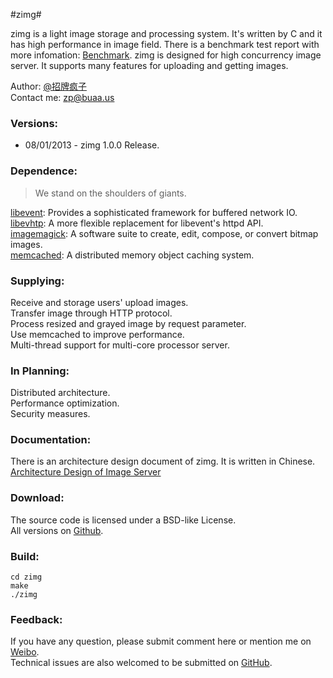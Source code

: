 #zimg#


zimg is a light image storage and processing system. It's written by C and it has high performance in image field. There is a benchmark test report with more infomation: [Benchmark](http://zimg.buaa.us/benchmark.html). zimg is designed for high concurrency image server. It supports many features for uploading and getting images.  

Author: [@招牌疯子](http://weibo.com/819880808)  
Contact me: zp@buaa.us  

### Versions:
- 08/01/2013 - zimg 1.0.0 Release.

### Dependence:
> We stand on the shoulders of giants.  

[libevent](https://github.com/libevent/libevent): Provides a sophisticated framework for buffered network IO.  
[libevhtp](https://github.com/ellzey/libevhtp): A more flexible replacement for libevent's httpd API.  
[imagemagick](http://www.imagemagick.org/script/magick-wand.php): A software suite to create, edit, compose, or convert bitmap images.  
[memcached](https://github.com/memcached/memcached): A distributed memory object caching system.  

### Supplying:
Receive and storage users' upload images.  
Transfer image through HTTP protocol.  
Process resized and grayed image by request parameter.  
Use memcached to improve performance.  
Multi-thread support for multi-core processor server.  

### In Planning:
Distributed architecture.  
Performance optimization.  
Security measures.  

### Documentation:
There is an architecture design document of zimg. It is written in Chinese.  
[Architecture Design of Image Server](http://zimg.buaa.us/arch_design.html)

### Download:
The source code is licensed under a BSD-like License.  
All versions on [Github](https://github.com/buaazp/zimg).  

### Build:

	cd zimg  
	make  
	./zimg  

### Feedback:
If you have any question, please submit comment here or mention me on [Weibo](http://weibo.com/819880808).  
Technical issues are also welcomed to be submitted on [GitHub](https://github.com/buaazp/zimg/issues).

